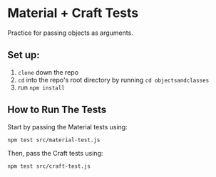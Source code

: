 # Material + Craft Tests
Practice for passing objects as arguments.

## Set up:
1. `clone` down the repo
2. `cd` into the repo's root directory by running `cd objectsandclasses`
3. run `npm install`

## How to Run The Tests

Start by passing the Material tests using:

```
npm test src/material-test.js
```

Then, pass the Craft tests using:

```
npm test src/craft-test.js
```

